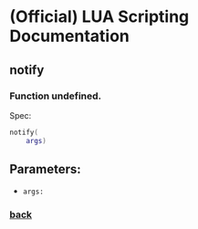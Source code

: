 
# (Official) LUA Scripting Documentation

## notify

### Function undefined.

Spec:
```lua
notify(
	args)
```
## Parameters:
- `args:` 
### [back](../other)
